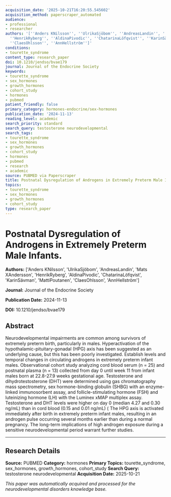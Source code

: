 ```yaml
---
acquisition_date: '2025-10-21T16:20:55.545602'
acquisition_method: paperscraper_automated
audience:
- professional
- researcher
authors: '[''Anders KNilsson'', ''UlrikaSjöbom'', ''AndreasLandin'', ''Mats XAndersson'',
  ''HenrikRyberg'', ''AldinaPivodic'', ''ChatarinaLöfqvist'', ''KarinSävman'', ''MattiPoutanen'',
  ''ClaesOhlsson'', ''AnnHellström'']'
conditions:
- tourette_syndrome
content_type: research_paper
doi: 10.1210/jendso/bvae179
journal: Journal of the Endocrine Society
keywords:
- tourette_syndrome
- sex_hormones
- growth_hormones
- cohort_study
- hormones
- pubmed
patient_friendly: false
primary_category: hormones-endocrine/sex-hormones
publication_date: '2024-11-13'
reading_level: academic
search_priority: standard
search_query: testosterone neurodevelopmental
search_tags:
- tourette_syndrome
- sex_hormones
- growth_hormones
- cohort_study
- hormones
- pubmed
- research
- academic
source: PUBMED via Paperscraper
title: Postnatal Dysregulation of Androgens in Extremely Preterm Male Infants.
topics:
- tourette_syndrome
- sex_hormones
- growth_hormones
- cohort_study
type: research_paper
---
```


# Postnatal Dysregulation of Androgens in Extremely Preterm Male Infants.

**Authors:** ['Anders KNilsson', 'UlrikaSjöbom', 'AndreasLandin', 'Mats XAndersson', 'HenrikRyberg', 'AldinaPivodic', 'ChatarinaLöfqvist', 'KarinSävman', 'MattiPoutanen', 'ClaesOhlsson', 'AnnHellström']

**Journal:** Journal of the Endocrine Society

**Publication Date:** 2024-11-13

**DOI:** 10.1210/jendso/bvae179

## Abstract

Neurodevelopmental impairments are common among survivors of extremely preterm birth, particularly in males. Hyperactivation of the hypothalamic-pituitary-gonadal (HPG) axis has been suggested as an underlying cause, but this has been poorly investigated. Establish levels and temporal changes in circulating androgens in extremely preterm infant males. Observational cohort study analyzing cord blood serum (n = 25) and postnatal plasma (n = 13) collected from day 0 until week 11 from infant males born at 22.8-27.9 weeks gestational age. Testosterone and dihydrotestosterone (DHT) were determined using gas chromatography mass spectrometry, sex hormone-binding globulin (SHBG) with an enzyme-linked immunosorbent assay, and follicle-stimulating hormone (FSH) and luteinizing hormone (LH) with the Luminex xMAP multiplex assay. Testosterone and DHT levels were higher on day 0 (median 4.27 and 0.30 ng/mL) than in cord blood (0.15 and 0.01 ng/mL) ( The HPG axis is activated immediately after birth in extremely preterm infant males, resulting in an androgen pulse occurring several months earlier than during a normal pregnancy. The long-term implications of high androgen exposure during a sensitive neurodevelopmental period warrant further studies.

---

## Research Details

**Source:** PUBMED
**Category:** hormones
**Primary Topics:** tourette_syndrome, sex_hormones, growth_hormones, cohort_study
**Search Query:** testosterone neurodevelopmental
**Acquisition Date:** 2025-10-21

*This paper was automatically acquired and processed for the neurodevelopmental disorders knowledge base.*
